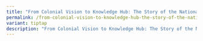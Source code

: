 ```yaml
---
title: "From Colonial Vision to Knowledge Hub: The Story of the National Library"
permalink: /from-colonial-vision-to-knowledge-hub-the-story-of-the-national-library/
variant: tiptap
description: "From Colonial Vision to Knowledge Hub: The Story of the National Library"
---
```

